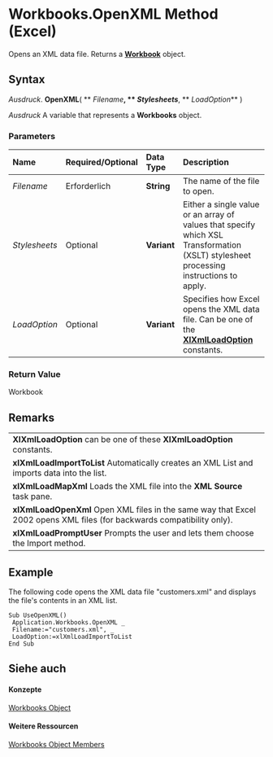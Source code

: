 
# Workbooks.OpenXML Method (Excel)

Opens an XML data file. Returns a  **[Workbook](8c00aa60-c974-eed3-0812-3c9625eb0d4c.md)** object.


## Syntax

 _Ausdruck_. **OpenXML**( ** _Filename_**, ** _Stylesheets_**, ** _LoadOption_** )

 _Ausdruck_ A variable that represents a **Workbooks** object.


### Parameters



|**Name**|**Required/Optional**|**Data Type**|**Description**|
|:-----|:-----|:-----|:-----|
| _Filename_|Erforderlich|**String**|The name of the file to open.|
| _Stylesheets_|Optional|**Variant**|Either a single value or an array of values that specify which XSL Transformation (XSLT) stylesheet processing instructions to apply.|
| _LoadOption_|Optional|**Variant**|Specifies how Excel opens the XML data file. Can be one of the  **[XlXmlLoadOption](1ab2eb99-e022-b394-059c-e72f85fec05a.md)** constants.|

### Return Value

Workbook


## Remarks




||
|:-----|
|**XlXmlLoadOption** can be one of these **XlXmlLoadOption** constants.|
|**xlXmlLoadImportToList** Automatically creates an XML List and imports data into the list.|
|**xlXmlLoadMapXml** Loads the XML file into the **XML Source** task pane.|
|**xlXmlLoadOpenXml** Open XML files in the same way that Excel 2002 opens XML files (for backwards compatibility only).|
|**xlXmlLoadPromptUser** Prompts the user and lets them choose the Import method.|

## Example

The following code opens the XML data file "customers.xml" and displays the file's contents in an XML list.


```
Sub UseOpenXML() 
 Application.Workbooks.OpenXML _ 
 Filename:="customers.xml", _ 
 LoadOption:=xlXmlLoadImportToList 
End Sub
```


## Siehe auch


#### Konzepte


[Workbooks Object](f768da57-013a-e652-0f5d-60b03aa4240a.md)
#### Weitere Ressourcen


[Workbooks Object Members](http://msdn.microsoft.com/library/77e7bb0b-2491-d9ca-56f0-4cc77d146913%28Office.15%29.aspx)